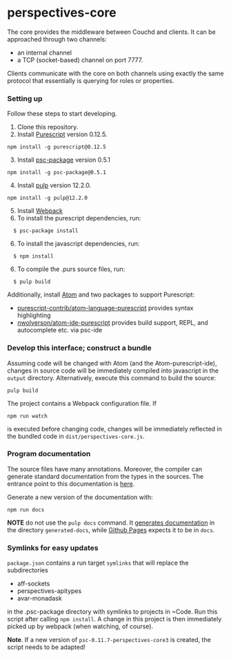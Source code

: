perspectives-core
======================

The core provides the middleware between Couchd and clients. It can be approached through two channels:
* an internal channel
* a TCP (socket-based) channel on port 7777.

Clients communicate with the core on both channels using exactly the same protocol that essentially is querying for roles or properties.

### Setting up
Follow these steps to start developing.

1. Clone this repository.
2. Install [Purescript](http://www.purescript.org) version 0.12.5.

```
npm install -g purescript@0.12.5
```

3. Install [psc-package](https://github.com/purescript/psc-package) version 0.5.1

```
npm install -g psc-package@0.5.1
```

4. Install [pulp](https://github.com/purescript-contrib/pulp) version 12.2.0.

```
npm install -g pulp@12.2.0
```

5. Install [Webpack](https://webpack.js.org/)
5. To install the purescript dependencies, run:

```
  $ psc-package install
```

6. To install the javascript dependencies, run:

```
  $ npm install
```

6. To compile the .purs source files, run:

```
  $ pulp build
```

Additionally, install [Atom](https://atom.io/) and two packages to support Purescript:
  * [purescript-contrib/atom-language-purescript](https://github.com/purescript-contrib/atom-language-purescript) provides syntax highlighting
  * [nwolverson/atom-ide-purescript](https://github.com/nwolverson/atom-ide-purescript) provides build support, REPL, and autocomplete etc. via psc-ide


### Develop this interface; construct a bundle
Assuming code will be changed with Atom (and the Atom-purescript-ide), changes in source code will be immediately compiled into javascript in the `output` directory. Alternatively, execute this command to build the source:

```
pulp build
```

The project contains a Webpack configuration file. If

`npm run watch`

is executed before changing code, changes will be immediately reflected in the bundled code in `dist/perspectives-core.js`.

### Program documentation
The source files have many annotations. Moreover, the compiler can generate standard documentation from the types in the sources. The entrance point to this documentation is [here](https://joopringelberg.github.io/perspectives-core/Perspectives.Docu.Main.html#t:x).

Generate a new version of the documentation with:

```
npm run docs
```

__NOTE__ do not use the `pulp docs` command. It [generates documentation](https://github.com/purescript-contrib/pulp#building-documentation) in the directory `generated-docs`, while [Github Pages](https://help.github.com/en/github/working-with-github-pages/configuring-a-publishing-source-for-your-github-pages-site) expects it to be in `docs`.

### Symlinks for easy updates
`package.json` contains a run target `symlinks` that will replace the subdirectories
* aff-sockets
* perspectives-apitypes
* avar-monadask

in the .psc-package directory with symlinks to projects in ~Code. Run this script after calling `npm install`. A change in this project is then immediately picked up by webpack (when watching, of course).

**Note**. If a new version of `psc-0.11.7-perspectives-core3` is created, the script needs to be adapted!
